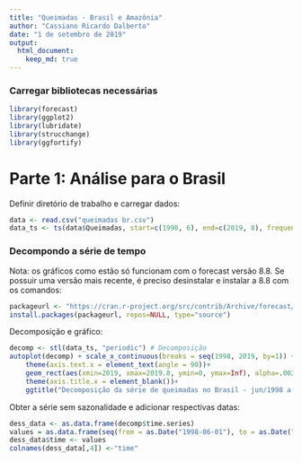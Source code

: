 ```yaml
---
title: "Queimadas - Brasil e Amazônia"
author: "Cassiano Ricardo Dalberto"
date: "1 de setembro de 2019"
output:
  html_document: 
    keep_md: true
---
```




### Carregar bibliotecas necessárias

```r
library(forecast)
library(ggplot2)
library(lubridate)
library(strucchange)
library(ggfortify)
```

# Parte 1: Análise para o Brasil

Definir diretório de trabalho e carregar dados:

```r
data <- read.csv("queimadas br.csv")
data_ts <- ts(data$Queimadas, start=c(1998, 6), end=c(2019, 8), frequency = 12) # Definir série de tempo
```

### Decompondo a série de tempo

Nota:  os gráficos como estão só funcionam com o forecast versão 8.8. Se possuir uma versão mais recente, é preciso desinstalar e instalar a 8.8 com os comandos:

```r
packageurl <- "https://cran.r-project.org/src/contrib/Archive/forecast/forecast_8.8.tar.gz"
install.packages(packageurl, repos=NULL, type="source")
```

Decomposição e gráfico:

```r
decomp <- stl(data_ts, "periodic") # Decomposição
autoplot(decomp) + scale_x_continuous(breaks = seq(1998, 2019, by=1)) + 
    theme(axis.text.x = element_text(angle = 90))+
    geom_rect(aes(xmin=2019, xmax=2019.8, ymin=0, ymax=Inf), alpha=.002, fill="red")+
    theme(axis.title.x = element_blank())+
    ggtitle("Decomposição da série de queimadas no Brasil - jun/1998 a ago/2019")
```

Obter a série sem sazonalidade e adicionar respectivas datas:

```r
dess_data <- as.data.frame(decomp$time.series)
values = as.data.frame(seq(from = as.Date("1998-06-01"), to = as.Date("2019-08-01"), by = 'month'))
dess_data$time <- values
colnames(dess_data[,4]) <-"time"
```
